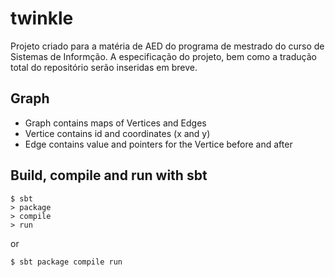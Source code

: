 twinkle
=======

Projeto criado para a matéria de AED do programa de mestrado do curso de Sistemas de Informção. A especificação do projeto, bem como a tradução total do repositório serão inseridas em breve.

## Graph
* Graph contains maps of Vertices and Edges
* Vertice contains id and coordinates (x and y)
* Edge contains value and pointers for the Vertice before and after

## Build, compile and run with sbt
```
$ sbt
> package
> compile
> run
```
or
```
$ sbt package compile run
```

